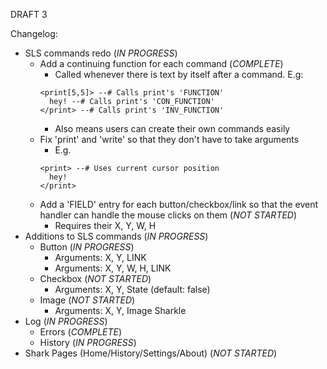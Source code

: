DRAFT 3

Changelog:
- SLS commands redo (*IN PROGRESS*)
  - Add a continuing function for each command (*COMPLETE*)
    - Called whenever there is text by itself after a command. E.g:
    ```
    <print[5,5]> --# Calls print's 'FUNCTION'
      hey! --# Calls print's 'CON_FUNCTION'
    </print> --# Calls print's 'INV_FUNCTION'
    ```
    - Also means users can create their own commands easily
  - Fix 'print' and 'write' so that they don't have to take arguments
    - E.g.
    ```
    <print> --# Uses current cursor position
      hey!
    </print>
    ```
  - Add a 'FIELD' entry for each button/checkbox/link so that the event handler can handle the mouse clicks on them (*NOT STARTED*)
    - Requires their X, Y, W, H
- Additions to SLS commands (*IN PROGRESS*)
  - Button (*IN PROGRESS*)
    - Arguments: X, Y, LINK
    - Arguments: X, Y, W, H, LINK
  - Checkbox (*NOT STARTED*)
    - Arguments: X, Y, State (default: false)
  - Image (*NOT STARTED*)
    - Arguments: X, Y, Image Sharkle
- Log (*IN PROGRESS*)
  - Errors (*COMPLETE*)
  - History (*IN PROGRESS*)
- Shark Pages (Home/History/Settings/About) (*NOT STARTED*)
